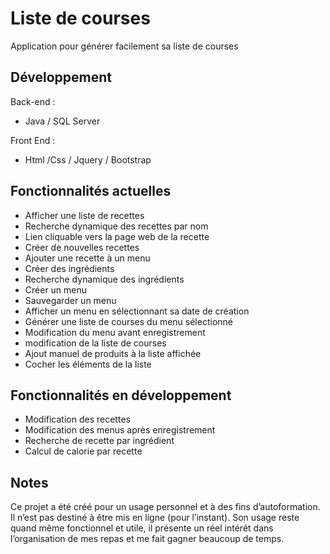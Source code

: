 # Liste de courses
Application pour générer facilement sa liste de courses

## Développement

Back-end :
-	Java / SQL Server

Front End :
-	Html /Css / Jquery / Bootstrap

## Fonctionnalités actuelles

- Afficher une liste de recettes
- Recherche dynamique des recettes par nom
- Lien cliquable vers la page web de la recette
- Créer de nouvelles recettes
- Ajouter une recette à un menu
- Créer des ingrédients
- Recherche dynamique des ingrédients
- Créer un menu
- Sauvegarder un menu
- Afficher un menu en sélectionnant sa date de création
- Générer une liste de courses du menu sélectionné
- Modification du menu avant enregistrement
- modification de la liste de courses
- Ajout manuel de produits à la liste affichée
- Cocher les éléments de la liste

## Fonctionnalités en développement

- Modification des recettes
- Modification des menus après enregistrement
- Recherche de recette par ingrédient
- Calcul de calorie par recette

## Notes

Ce projet a été créé pour un usage personnel et à des fins d’autoformation. 
Il n’est pas destiné à être mis en ligne (pour l’instant). Son usage reste quand même fonctionnel et utile, il présente un réel intérêt dans l’organisation de mes repas et me fait gagner beaucoup de temps.
